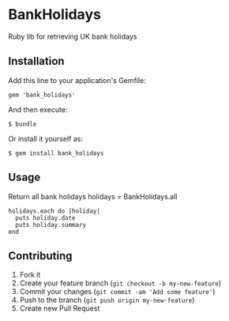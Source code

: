 # BankHolidays

Ruby lib for retrieving UK bank holidays

## Installation

Add this line to your application's Gemfile:

    gem 'bank_holidays'

And then execute:

    $ bundle

Or install it yourself as:

    $ gem install bank_holidays

## Usage

Return all bank holidays
    holidays = BankHolidays.all

    holidays.each do |holiday|
      puts holiday.date
      puts holiday.summary
    end

## Contributing

1. Fork it
2. Create your feature branch (`git checkout -b my-new-feature`)
3. Commit your changes (`git commit -am 'Add some feature'`)
4. Push to the branch (`git push origin my-new-feature`)
5. Create new Pull Request
